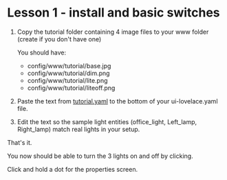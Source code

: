 # Lesson 1 - install and basic switches
 
 
1.  Copy the tutorial folder containing 4 image files to your www folder (create if you don't have one)

	You should have:	 
	 * config/www/tutorial/base.jpg
	 * config/www/tutorial/dim.png
	 * config/www/tutorial/lite.png
	 * config/www/tutorial/liteoff.png
	 
	 
2.  Paste the text from [tutorial.yaml](https://github.com/bradcrc/color-lite-card/blob/master/tutorial/Lesson-1-Switches/Lesson-Files/tutorial.yaml) to the bottom of your ui-lovelace.yaml file.	 


3.  Edit the text so the sample light entities (office_light, Left_lamp, Right_lamp) match real lights in your setup. 




That's it.  

You now should be able to turn the 3 lights on and off by clicking.

Click and hold a dot for the properties screen.
	
